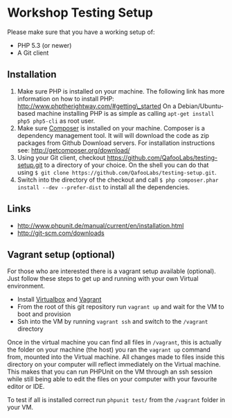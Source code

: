 # Workshop Testing Setup

Please make sure that you have a working setup of:

* PHP 5.3 (or newer)
* A Git client

## Installation

1. Make sure PHP is installed on your machine. The following link has more information on how to install PHP:
   http://www.phptherightway.com/#getting\_started
   On a Debian/Ubuntu-based machine installing PHP is as simple as calling `apt-get install php5 php5-cli` as root user.
2. Make sure [Composer](http://getcomposer.org/) is installed on your machine.
   Composer is a dependency management tool. It will will download the code as
   zip packages from Github Download servers. For installation instructions
   see: http://getcomposer.org/download/
3. Using your Git client, checkout https://github.com/QafooLabs/testing-setup.git to a directory of your
   choice. On the shell you can do that using `$ git clone https://github.com/QafooLabs/testing-setup.git`.
4. Switch into the directory of the checkout and call `$ php composer.phar install --dev --prefer-dist`
   to install all the dependencies.

## Links

* http://www.phpunit.de/manual/current/en/installation.html
* http://git-scm.com/downloads

## Vagrant setup (optional)

For those who are interested there is a vagrant setup available (optional).
Just follow these steps to get up and running with your own Virtual environment.

* Install [Virtualbox](https://www.virtualbox.org/) and [Vagrant](http://www.vagrantup.com)
* From the root of this git repository run `vagrant up` and wait for the VM to boot and provision
* Ssh into the VM by running `vagrant ssh` and switch to the `/vagrant` directory

Once in the virtual machine you can find all files in `/vagrant`, this is actually the folder on your machine (the host) you ran the `vagrant up` command from, mounted into the Virtual machine. All changes made to files inside this directory on your computer will reflect immediately on the Virtual machine. This makes that you can run PHPUnit on the VM through an ssh session while still being able to edit the files on your computer with your favourite editor or IDE.

To test if all is installed correct run `phpunit test/` from the `/vagrant` folder in your VM.
